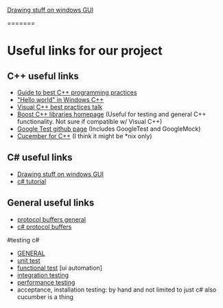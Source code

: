 [Drawing stuff on windows GUI](https://msdn.microsoft.com/en-us/library/system.drawing(v=vs.110).aspx)


=======
# Useful links for our project


## C++ useful links
* [Guide to best C++ programming practices](https://github.com/isocpp/CppCoreGuidelines/blob/master/CppCoreGuidelines.md)
* ["Hello world" in Windows C++](https://msdn.microsoft.com/en-us/windows/uwp/get-started/create-a-basic-windows-10-app-in-cpp)
* [Visual C++ best practices talk](https://channel9.msdn.com/Events/TechEd/NorthAmerica/2013/DEV-B301)
* [Boost C++ libraries homepage](http://www.boost.org/) (Useful for testing and general C++ functionality. Not sure if compatible w/ Visual C++)
* [Google Test github page](https://github.com/google/googletest) (Includes GoogleTest and GoogleMock)
* [Cucember for C++](https://github.com/cucumber/cucumber-cpp/) (I think it might be *nix only)


## C# useful links
* [Drawing stuff on windows GUI](https://msdn.microsoft.com/en-us/library/system.drawing(v=vs.110).aspx)
* [c# tutorial](https://msdn.microsoft.com/en-us/library/67ef8sbd.aspx)


## General useful links
* [protocol buffers general](https://developers.google.com/protocol-buffers/docs/overview)
* [c# protocol buffers](https://developers.google.com/protocol-buffers/docs/csharptutorial)

#testing c#
* [GENERAL](https://msdn.microsoft.com/en-us/library/ee308828(v=bts.10).aspx)
* [unit test](https://msdn.microsoft.com/en-us/library/hh694602.aspx)
* [functional test](https://msdn.microsoft.com/en-us/library/dd286726.aspx) [ui automation]
* [integration testing](https://msdn.microsoft.com/en-us/library/ff647876.aspx)
* [performance testing](http://stackoverflow.com/questions/3927/what-are-some-good-net-profilers)
* acceptance, installation testing: by hand and not limited to just c# also cucumber is a thing
